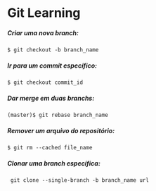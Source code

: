 # Git Learning

##### Criar uma nova branch:
<code>$ git checkout -b branch_name</code>

##### Ir para um commit específico:
<code>$ git checkout commit_id </code>

##### Dar merge em duas branchs:
<code>(master)$ git rebase branch_name</code>

##### Remover um arquivo do repositório:
<code>$ git rm --cached file_name </code>

##### Clonar uma branch específica:
<code> git clone --single-branch -b branch_name url </code>
